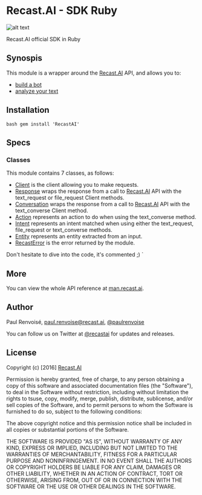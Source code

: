 # Recast.AI - SDK Ruby

[logo]: https://github.com/RecastAI/SDK-Ruby/blob/master/misc/logo-inline.png "Recast.AI"

![alt text][logo]

Recast.AI official SDK in Ruby

## Synospis

This module is a wrapper around the [Recast.AI](https://recast.ai) API, and allows you to:
* [build a bot](https://github.com/RecastAI/SDK-Ruby/wiki/Build-your-bot)
* [analyze your text](https://github.com/RecastAI/SDK-Ruby/wiki/Analyse-text)

## Installation

``bash
gem install 'RecastAI'
``
## Specs

### Classes

This module contains 7 classes, as follows:

* [Client](https://github.com/RecastAI/SDK-Ruby/wiki/Class-Client) is the client allowing you to make requests.
* [Response](https://github.com/RecastAI/SDK-Ruby/wiki/Class-Response) wraps the response from a call to [Recast.AI](https://recast.ai) API with the text_request or file_request Client methods. 
* [Conversation](https://github.com/RecastAI/SDK-Ruby/wiki/Class-Conversation) wraps the response from a call to [Recast.AI](https://recast.ai) API with the text_converse Client method.
* [Action](https://github.com/RecastAI/SDK-Ruby/wiki/Class-Action) represents an action to do when using the text_converse method.
* [Intent](https://github.com/RecastAI/SDK-Ruby/wiki/Class-Intent) represents an intent matched when using either the text_request, file_request or text_converse methods.
* [Entity](https://github.com/RecastAI/SDK-Ruby/wiki/Class-Entity) represents an entity extracted from an input.
* [RecastError](https://github.com/RecastAI/SDK-Ruby/wiki/Class-RecastError) is the error returned by the module.

Don't hesitate to dive into the code, it's commented ;)
`
## More

You can view the whole API reference at [man.recast.ai](https://man.recast.ai).


## Author

Paul Renvoisé, paul.renvoise@recast.ai, [@paulrenvoise](https://twitter.com/paulrenvoise)

You can follow us on Twitter at [@recastai](https://twitter.com/recastai) for updates and releases.


## License

Copyright (c) [2016] [Recast.AI](https://recast.ai)

Permission is hereby granted, free of charge, to any person obtaining a copy
of this software and associated documentation files (the "Software"), to deal
in the Software without restriction, including without limitation the rights
to tsuse, copy, modify, merge, publish, distribute, sublicense, and/or sell
copies of the Software, and to permit persons to whom the Software is
furnished to do so, subject to the following conditions:

The above copyright notice and this permission notice shall be included in all
copies or substantial portions of the Software.

THE SOFTWARE IS PROVIDED "AS IS", WITHOUT WARRANTY OF ANY KIND, EXPRESS OR
IMPLIED, INCLUDING BUT NOT LIMITED TO THE WARRANTIES OF MERCHANTABILITY,
FITNESS FOR A PARTICULAR PURPOSE AND NONINFRINGEMENT. IN NO EVENT SHALL THE
AUTHORS OR COPYRIGHT HOLDERS BE LIABLE FOR ANY CLAIM, DAMAGES OR OTHER
LIABILITY, WHETHER IN AN ACTION OF CONTRACT, TORT OR OTHERWISE, ARISING FROM,
OUT OF OR IN CONNECTION WITH THE SOFTWARE OR THE USE OR OTHER DEALINGS IN THE
SOFTWARE.
